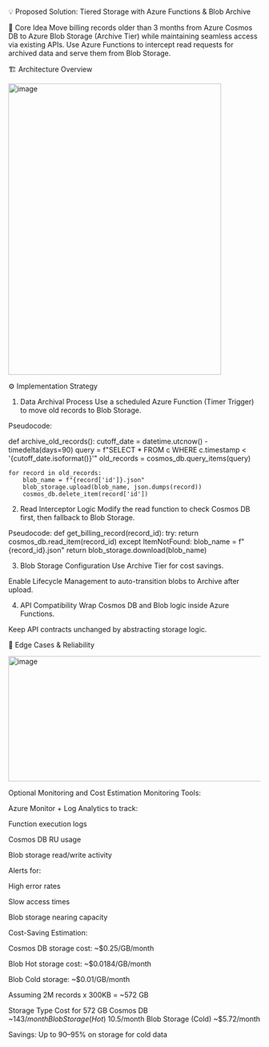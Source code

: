 💡 Proposed Solution: Tiered Storage with Azure Functions & Blob Archive

🧠 Core Idea
Move billing records older than 3 months from Azure Cosmos DB to Azure Blob Storage (Archive Tier) while maintaining seamless access via existing APIs. Use Azure Functions to intercept read requests for archived data and serve them from Blob Storage.

🏗️ Architecture Overview

<img width="425" height="581" alt="image" src="https://github.com/user-attachments/assets/544a5f07-916a-449a-8e6e-e615eaf350d9" />


⚙️ Implementation Strategy
1. Data Archival Process
Use a scheduled Azure Function (Timer Trigger) to move old records to Blob Storage.

Pseudocode:

def archive_old_records():
    cutoff_date = datetime.utcnow() - timedelta(days=90)
    query = f"SELECT * FROM c WHERE c.timestamp < '{cutoff_date.isoformat()}'"
    old_records = cosmos_db.query_items(query)

    for record in old_records:
        blob_name = f"{record['id']}.json"
        blob_storage.upload(blob_name, json.dumps(record))
        cosmos_db.delete_item(record['id'])

2. Read Interceptor Logic
Modify the read function to check Cosmos DB first, then fallback to Blob Storage.

Pseudocode:
def get_billing_record(record_id):
    try:
        return cosmos_db.read_item(record_id)
    except ItemNotFound:
        blob_name = f"{record_id}.json"
        return blob_storage.download(blob_name)

3. Blob Storage Configuration
Use Archive Tier for cost savings.

Enable Lifecycle Management to auto-transition blobs to Archive after upload.

4. API Compatibility
Wrap Cosmos DB and Blob logic inside Azure Functions.

Keep API contracts unchanged by abstracting storage logic.

🧪 Edge Cases & Reliability

<img width="862" height="250" alt="image" src="https://github.com/user-attachments/assets/8825b29c-ae1b-46d4-8516-a464d3b73d7a" />


Optional Monitoring and Cost Estimation
Monitoring Tools:

Azure Monitor + Log Analytics to track:

Function execution logs

Cosmos DB RU usage

Blob storage read/write activity

Alerts for:

High error rates

Slow access times

Blob storage nearing capacity

Cost-Saving Estimation:

Cosmos DB storage cost: ~$0.25/GB/month

Blob Hot storage cost: ~$0.0184/GB/month

Blob Cold storage: ~$0.01/GB/month

Assuming 2M records x 300KB = ~572 GB

Storage Type	Cost for 572 GB
Cosmos DB	~$143/month
Blob Storage (Hot)	~$10.5/month
Blob Storage (Cold)	~$5.72/month

Savings: Up to 90–95% on storage for cold data




